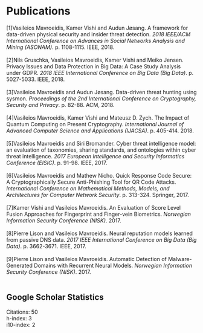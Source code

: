 # Publications 
[1]Vasileios Mavroeidis, Kamer Vishi and Audun Jøsang. A framework for data-driven physical security and insider threat detection. *2018 IEEE/ACM International Conference on Advances in Social Networks Analysis and Mining (ASONAM)*. p. 1108-1115. IEEE, 2018.<br/><br/>[2]Nils Gruschka, Vasileios Mavroeidis, Kamer Vishi and Meiko Jensen. Privacy Issues and Data Protection in Big Data: A Case Study Analysis under GDPR. *2018 IEEE International Conference on Big Data (Big Data)*. p. 5027-5033. IEEE, 2018.<br/><br/>[3]Vasileios Mavroeidis and Audun Jøsang. Data-driven threat hunting using sysmon. *Proceedings of the 2nd International Conference on Cryptography, Security and Privacy*. p. 82-88. ACM, 2018.<br/><br/>[4]Vasileios Mavroeidis, Kamer Vishi and Mateusz D. Zych. The Impact of Quantum Computing on Present Cryptography. *International Journal of Advanced Computer Science and Applications (IJACSA)*. p. 405-414. 2018.<br/><br/>[5]Vasileios Mavroeidis and Siri Bromander. Cyber threat intelligence model: an evaluation of taxonomies, sharing standards, and ontologies within cyber threat intelligence. *2017 European Intelligence and Security Informatics Conference (EISIC)*. p. 91-98. IEEE, 2017.<br/><br/>[6]Vasileios Mavroeidis and Mathew Nicho. Quick Response Code Secure: A Cryptographically Secure Anti-Phishing Tool for QR Code Attacks. *International Conference on Mathematical Methods, Models, and Architectures for Computer Network Security*. p. 313-324. Springer, 2017.<br/><br/>[7]Kamer Vishi and Vasileios Mavroeidis. An Evaluation of Score Level Fusion Approaches for Fingerprint and Finger-vein Biometrics. *Norwegian Information Security Conference (NISK)*. 2017.<br/><br/>[8]Pierre Lison and Vasileios Mavroeidis. Neural reputation models learned from passive DNS data. *2017 IEEE International Conference on Big Data (Big Data)*. p. 3662-3671. IEEE, 2017.<br/><br/>[9]Pierre Lison and Vasileios Mavroeidis. Automatic Detection of Malware-Generated Domains with Recurrent Neural Models. *Norwegian Information Security Conference (NISK)*. 2017.<br/><br/>
## Google Scholar Statistics 
Citations: 50<br/>h-index: 3<br/>i10-index: 2